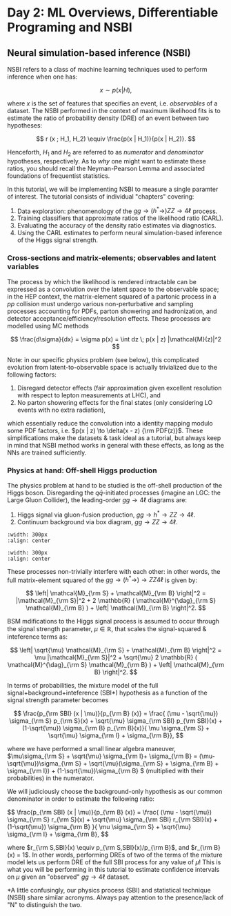 # Day 2: ML Overviews, Differentiable Programing and NSBI

## Neural simulation-based inference (NSBI)

NSBI refers to a class of machine learning techniques used to perform inference when one has:

$$
x \sim p(x | H),
$$

where $x$ is the set of features that specifies an event, i.e. _observables_ of a dataset. 
The NSBI performed in the context of maximum likelihood fits is to estimate the ratio of probability density (DRE) of an event between two hypotheses:

$$
r (x ; H_1, H_2) \equiv \frac{p(x | H_1)}{p(x | H_2)}.
$$

Henceforth, $H_1$ and $H_2$ are referred to as _numerator_ and _denominator_ hypotheses, respectively. As to *why* one might want to estimate these ratios, you should recall the Neyman-Pearson Lemma and associated foundations of frequentist statistics.

In this tutorial, we will be implementing NSBI to measure a single paramter of interest.
The tutorial consists of individual "chapters" covering:

1. Data exploration: phenomenology of the $gg \to (h^{\ast} \to) ZZ \to 4\ell$ process.
2. Training classifiers that approximate ratios of the likelihood ratio (CARL).
3. Evaluating the accuracy of the density ratio estimates via diagnostics.
4. Using the CARL estimates to perform neural simulation-based inference of the Higgs signal strength.

### Cross-sections and matrix-elements; observables and latent variables

The process by which the likelihood is rendered intractable can be expressed as a convolution over the latent space to the observable space; in the HEP context, the matrix-element squared of a partonic process in a $pp$ collision must undergo various non-perturbative and sampling processes accounting for PDFs, parton showering and hadronization, and detector acceptance/efficiency/resolution effects. These processes are modelled using MC methods

$$ \frac{d\sigma}{dx} = \sigma p(x) = \int dz \; p(x | z) |\mathcal{M}(z)|^2 $$

Note: in our specific physics problem (see below), this complicated evolution from latent-to-observable space is actually trivialized due to the following factors:

1. Disregard detector effects (fair approximation given excellent  resolution with respect to lepton measurements at LHC), and
2. No parton showering effects for the final states (only considering LO events with no extra radiation),

which essentially reduce the convolution into a identity mapping modulo some PDF factors, i.e. $p(x | z) \to \delta(x - z) {\rm PDF(z)}$. These simplifications make the datasets & task ideal as a tutorial, but always keep in mind that NSBI method works in general with these effects, as long as the NNs are trained sufficiently.

### Physics at hand: Off-shell Higgs production

The physics problem at hand to be studied is the off-shell production of the Higgs boson. Disregarding the $q\bar{q}$-initiated processes (imagine an LGC: the Large Gluon Collider), the leading-order $gg \to 4\ell$ diagrams are:

1. Higgs signal via gluon-fusion production, $gg \to h^{\ast} \to ZZ \to 4\ell$.
2. Continuum background via box diagram, $gg \to ZZ \to 4\ell$.

```image ./gghzz.png
:width: 300px
:align: center
```
```image ./ggzz.png
:width: 300px
:align: center
```

These processes non-trivially interfere with each other: in other words, the full matrix-element squared of the $gg\to (h^{\ast}\to) \to ZZ 4\ell$ is given by:

$$
\left| \mathcal{M}_{\rm S} + \mathcal{M}_{\rm B} \right|^2 = |\mathcal{M}_{\rm S}|^2 + 2 \mathbb{R} ( \mathcal{M}^{\dag}_{\rm S} \mathcal{M}_{\rm B} ) + \left| \mathcal{M}_{\rm B} \right|^2.
$$

BSM mdifications to the Higgs signal process is assumed to occur through the signal strength parameter, $\mu \in \mathbb{R}$, that scales the signal-squared & inteference terms as:

$$
\left| \sqrt{\mu} \mathcal{M}_{\rm S} + \mathcal{M}_{\rm B} \right|^2 = \mu |\mathcal{M}_{\rm S}|^2 + \sqrt{\mu} 2 \mathbb{R} ( \mathcal{M}^{\dag}_{\rm S} \mathcal{M}_{\rm B} ) + \left| \mathcal{M}_{\rm B} \right|^2.
$$

In terms of probabilities, the mixture model of the full signal+background+inteference (SBI*) hypothesis as a function of the signal strength parameter becomes

$$
\frac{p_{\rm SBI} (x | \mu)}{p_{\rm B} (x)} = \frac{ (\mu - \sqrt{\mu}) \sigma_{\rm S} p_{\rm S}(x) + \sqrt{\mu} \sigma_{\rm SBI} p_{\rm SBI}(x) + (1-\sqrt{\mu}) \sigma_{\rm B} p_{\rm B}(x)}{ \mu \sigma_{\rm S} + \sqrt{\mu} \sigma_{\rm I} + \sigma_{\rm B}},
$$

where we have performed a small linear algebra maneuver, $\mu\sigma_{\rm S} + \sqrt{\mu} \sigma_{\rm I}+ \sigma_{\rm B} = (\mu-\sqrt{\mu})\sigma_{\rm S} + \sqrt{\mu}(\sigma_{\rm S} + \sigma_{\rm B} + \sigma_{\rm I}) + (1-\sqrt{\mu})\sigma_{\rm B} $ (multiplied with their probabilities) in the numerator.

We will judiciously choose the background-only hypothesis as our common denominator in order to estimate the following ratio:

$$
\frac{p_{\rm SBI} (x | \mu)}{p_{\rm B} (x)} = \frac{ (\mu - \sqrt{\mu}) \sigma_{\rm S} r_{\rm S}(x) + \sqrt{\mu} \sigma_{\rm SBI} r_{\rm SBI}(x) + (1-\sqrt{\mu}) \sigma_{\rm B} }{ \mu \sigma_{\rm S} + \sqrt{\mu} \sigma_{\rm I} + \sigma_{\rm B},
$$

where $r_{\rm S,SBI}(x) \equiv p_{\rm S,SBI}(x)/p_{\rm B}$, and $r_{\rm B}(x) = 1$. In other words, performing DREs of two of the terms of the mixture model lets us perform DRE of the full SBI process for any value of $\mu$! This is what you will be performing in this tutorial to estimate confidence intervals on $\mu$ given an "observed" $gg \to 4\ell$ dataset.

*A little confusingly, our physics process (SBI) and statistical technique (NSBI) share similar acronyms. Always pay attention to the presence/lack of "N" to distinguish the two.
